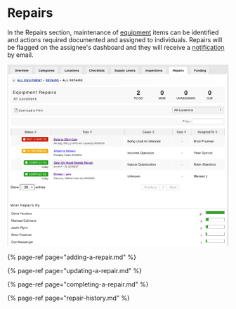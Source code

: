 # Repairs

In the Repairs section, maintenance of [equipment](../equipment-items/) items can be identified and actions required documented and assigned to individuals. Repairs will be flagged on the assignee's dashboard and they will receive a [notification ](../../shared-services/email-notifications/)by email.

![](../../.gitbook/assets/repairs.png)

{% page-ref page="adding-a-repair.md" %}

{% page-ref page="updating-a-repair.md" %}

{% page-ref page="completing-a-repair.md" %}

{% page-ref page="repair-history.md" %}








